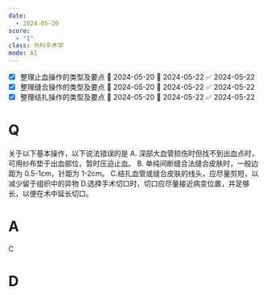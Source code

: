 ```yaml
---
date:
  - 2024-05-20
score:
  - "1"
class: 外科手术学
mode: A1
---
```


- [x] 整理止血操作的类型及要点 🛫 2024-05-20 📅 2024-05-22 ✅ 2024-05-22
- [x] 整理缝合操作的类型及要点 🛫 2024-05-20 📅 2024-05-22 ✅ 2024-05-22
- [x] 整理结扎操作的类型及要点 🛫 2024-05-20 📅 2024-05-22 ✅ 2024-05-22

# Q
关于以下基本操作，以下说法错误的是
A. 深部大血管损伤时但找不到出血点时，可用纱布垫于出血部位，暂时压迫止血。
B. 单纯间断缝合法缝合皮肤时，一般边距为 0.5-1cm，针距为 1-2cm。
C.结扎血管或缝合皮肤的线头，应尽量剪短，以减少留于组织中的异物
D.选择手术切口时，切口应尽量接近病变位置，并足够长，以便在术中延长切口。


# A

C


# D
